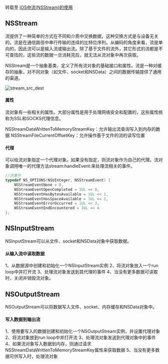 转载至 [iOS中流(NSStream)的使用](https://www.jianshu.com/p/522ad40f96e1)





## NSStream

流提供了一种简单的方式在不同和介质中交换数据，这种交换方式是与设备无关的。流是在通信路径中串行传输的连续的比特位序列。从编码的角度来看，流是单向的，因此流可以是输入流或输出流。除了基于文件的流外，其它形式的流都是不可查找的，这些流的数据一旦消耗完后，就无法从流对象中再次获取。

NSStream是一个抽象基类，定义了所有流对象的基础接口和属性。流是一种对缓存的抽象，对不同对象（如文件、socket和NSData）之间的数据传输提供了通用的渠道。

![stream_src_dest](/Users/zqm/Desktop/笔记/NSStream/stream_src_dest.gif)

#### 属性

流对象有一些相关的属性。大部分属性是用于处理网络安全和配置的，这些属性统称为SSL和SOCKS代理信息。

NSStreamDataWrittenToMemoryStreamKey：允许输出流查询写入到内存的数据
NSStreamFileCurrentOffsetKey：允许操作基于文件的流的读写位置

#### 代理

可以给流对象指定一个代理对象。如果没有指定，则流对象作为自己的代理。流对象调用唯一的代理方法stream:handleEvent:来处理流相关的事件。

```objective-c
//流事件
typedef NS_OPTIONS(NSUInteger, NSStreamEvent) {
    NSStreamEventNone = 0,
    NSStreamEventOpenCompleted = 1UL << 0,
    NSStreamEventHasBytesAvailable = 1UL << 1,
    NSStreamEventHasSpaceAvailable = 1UL << 2,
    NSStreamEventErrorOccurred = 1UL << 3,
    NSStreamEventEndEncountered = 1UL << 4
};
```



## NSInputStream

NSInputStream可以从文件、socket和NSData对象中获取数据。

#### 从输入流中读取数据

1、从数据源中创建和初始化一个NSInputStream实例
2、将流对象放入一个run loop中并打开流
3、处理流对象发送到其代理的事件
4、当没有更多数据可读取时，关闭并销毁流对象。



## NSOutputStream

NSOutputStream可以将数据写入文件、socket、内存缓存和NSData对象中。

#### 写入数据到输出流

1、使用要写入的数据创建和初始化一个NSOutputStream实例，并设置代理对象
2、将流对象放到run loop中并打开流
3、处理流对象发送到代理对象中的事件
4、如果流对象写入数据到内存，则通过请求NSStreamDataWrittenToMemoryStreamKey属性来获取数据
5、当没有更多数据可供写入时，处理流对象